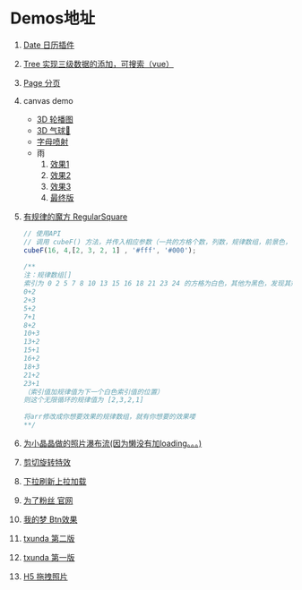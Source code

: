 # Demos地址
1. [Date 日历插件](https://geekfeier.github.io/demos/1Date)
2. [Tree 实现三级数据的添加，可搜索（vue）](https://geekfeier.github.io/demos/2Tree)
3. [Page 分页](https://geekfeier.github.io/demos/3Page)
4. canvas demo
    * [3D 轮播图](https://geekfeier.github.io/demos/4Canvas/3dbanner)
    * [3D 气球🎈](https://geekfeier.github.io/demos/4Canvas/ball)
    * [字母喷射](https://geekfeier.github.io/demos/4Canvas/canvasLetters)             
    * 雨
        1. [效果1](https://geekfeier.github.io/demos/4Canvas/canvasRain/v1.html) 
        2. [效果2](https://geekfeier.github.io/demos/4Canvas/canvasRain/v2.html) 
        3. [效果3](https://geekfeier.github.io/demos/4Canvas/canvasRain/v3.html) 
        4. [最终版](https://geekfeier.github.io/demos/4Canvas/canvasRain/index.html) 
5. [有规律的魔方  RegularSquare](https://geekfeier.github.io/demos/5RegularSquare)

    ```js
    // 使用API
    // 调用 cubeF() 方法，并传入相应参数（一共的方格个数，列数，规律数组，前景色，背景色） 
    cubeF(16, 4,[2, 3, 2, 1] , '#fff', '#000'); 
     
    /** 
    注：规律数组[]
    索引为 0 2 5 7 8 10 13 15 16 18 21 23 24 的方格为白色，其他为黑色，发现其规律： 
    0+2 
    2+3
    5+2 
    7+1 
    8+2 
    10+3 
    13+2 
    15+1 
    16+2 
    18+3 
    21+2 
    23+1
    （索引值加规律值为下一个白色索引值的位置） 
    则这个无限循环的规律值为 [2,3,2,1]
     
    将arr修改成你想要效果的规律数组，就有你想要的效果喽
    **/ 
    ```

6. [为小晶晶做的照片瀑布流(因为懒没有加loading。。。)](https://geekfeier.github.io/demos/6LittleJing)
7. [剪切旋转特效](https://geekfeier.github.io/demos/7ClipPath)
8. [下拉刷新上拉加载](https://geekfeier.github.io/demos/8IscorllPage)
9. [为了粉丝 官网](https://geekfeier.github.io/demos/9Forfans)
10. [我的梦 Btn效果](https://geekfeier.github.io/demos/10Mydream)
11. [txunda 第二版](https://geekfeier.github.io/demos/11TxundaV2)
12. [txunda 第一版](https://geekfeier.github.io/demos/12TxundaV1)
13. [H5 拖拽照片](https://geekfeier.github.io/demos/13H5Drag)


